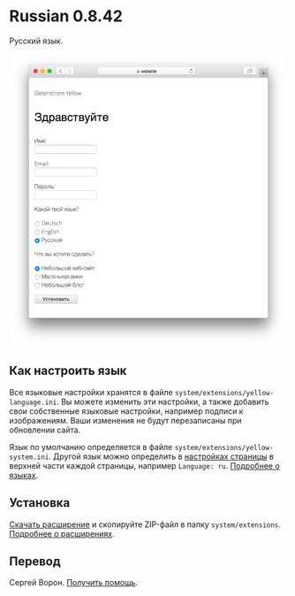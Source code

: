 # Russian 0.8.42

Русский язык.

<p align="center"><img src="russian-screenshot.png?raw=true" alt="Скриншот"></p>

## Как настроить язык

Все языковые настройки хранятся в файле `system/extensions/yellow-language.ini`. Вы можете изменить эти настройки, а также добавить свои собственные языковые настройки, например подписи к изображениям. Ваши изменения не будут перезаписаны при обновлении сайта.

Язык по умолчанию определяется в файле `system/extensions/yellow-system.ini`. Другой язык можно определить в [настройках страницы](https://github.com/annaesvensson/yellow-core#settings-page) в верхней части каждой страницы, например `Language: ru`. [Подробнее о языках](https://datenstrom.se/yellow/help/how-to-customise-a-language).

## Установка

[Скачать расширение](https://github.com/datenstrom/yellow-extensions/raw/main/downloads/russian.zip) и скопируйте ZIP-файл в папку `system/extensions`. [Подробнее о расширениях](https://github.com/annaesvensson/yellow-update).

## Перевод

Сергей Ворон. [Получить помощь](https://datenstrom.se/yellow/help/).
